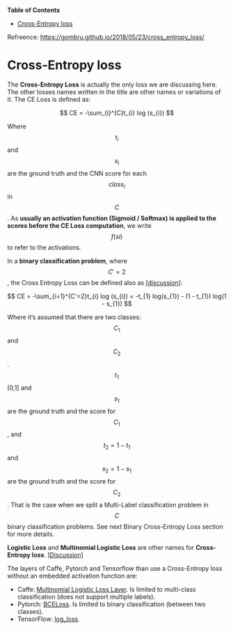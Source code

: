 <!-- markdown-toc start - Don't edit this section. Run M-x markdown-toc-refresh-toc -->

**Table of Contents**

- [Cross-Entropy loss](#cross-entropy-loss)

<!-- markdown-toc end -->

Refreence: https://gombru.github.io/2018/05/23/cross_entropy_loss/

# Cross-Entropy loss

The **Cross-Entropy Loss** is actually the only loss we are discussing here. The other losses names written in the title are other names or variations of it. The CE Loss is defined as:

$$
CE = -\sum_{i}^{C}t_{i} log (s_{i})
$$

Where $$t_i$$ and $$s_i$$ are the ground truth and the CNN score for each $$class_i$$ in $$C$$. As **usually an activation function (Sigmoid / Softmax) is applied to the scores before the CE Loss computation**, we write $$f(si)$$ to refer to the activations.

In a **binary classification problem**, where $$C'=2$$, the Cross Entropy Loss can be defined also as [[discussion]](https://datascience.stackexchange.com/questions/9302/the-cross-entropy-error-function-in-neural-networks):

$$
CE = -\sum_{i=1}^{C'=2}t_{i} log (s_{i}) = -t_{1} log(s_{1}) - (1 - t_{1}) log(1 - s_{1})
$$

Where it’s assumed that there are two classes: $$C_1$$ and $$C_2$$. $$t_1$$ [0,1] and $$s_1$$ are the ground truth and the score for $$C_1$$, and $$t_2=1-t_1$$ and $$s_2=1-s_1$$ are the ground truth and the score for $$C_2$$. That is the case when we split a Multi-Label classification problem in $$C$$ binary classification problems. See next Binary Cross-Entropy Loss section for more details.

**Logistic Loss** and **Multinomial Logistic Loss** are other names for **Cross-Entropy loss**. [[Discussion]](https://stats.stackexchange.com/questions/166958/multinomial-logistic-loss-vs-cross-entropy-vs-square-error/172790)

The layers of Caffe, Pytorch and Tensorflow than use a Cross-Entropy loss without an embedded activation function are:

- Caffe: [Multinomial Logistic Loss Layer](http://caffe.berkeleyvision.org/tutorial/layers/multinomiallogisticloss.html). Is limited to multi-class classification (does not support multiple labels).
- Pytorch: [BCELoss](https://pytorch.org/docs/master/nn.html#bceloss). Is limited to binary classification (between two classes).
- TensorFlow: [log_loss](https://www.tensorflow.org/api_docs/python/tf/losses/log_loss).
